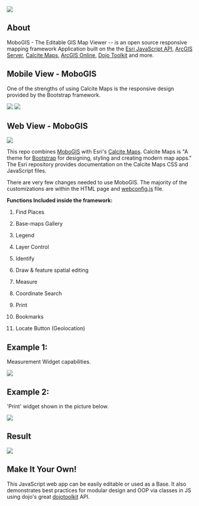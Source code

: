 <img src="media/Image1.jpg">

About
-----

MoboGIS - The Editable GIS Map Viewer -- is an open source responsive mapping framework Application
built on the the [Esri JavaScript
API](https://developers.arcgis.com/javascript), [ArcGIS
Server](https://www.esri.com/software/arcgis/arcgisserver), [Calcite
Maps](https://github.com/esri/calcite-maps/), [ArcGIS
Online](https://arcgis.com/), [Dojo Toolkit](https://dojotoolkit.org) and more.

Mobile View - MoboGIS
------

One of the strengths of using Calcite Maps is the responsive design
provided by the Bootstrap framework.

<img src="media/Image6.jpg">

<img src="media/Image7.jpg">

Web View - MoboGIS
-----------------

<img src="media/Image2.jpg">

This repo
combines [MoboGIS](https://github.com/MohammadNasim/AcrGIS-JS-GISMapViewer) with
Esri\'s [Calcite Maps](https://github.com/esri/calcite-maps/). Calcite
Maps is \"A theme for [Bootstrap](https://www.getbootstrap.com/) for
designing, styling and creating modern map apps.\" The Esri repository
provides documentation on the Calcite Maps CSS and JavaScript files.

There are very few changes needed to use MoboGIS. The majority of the
customizations are within the HTML page and
[webconfig.js](https://github.com/MohammadNasim/AcrGIS-JS-GISMapViewer/blob/master/js/webConfig.js)
file.

**Functions Included inside the framework:**

1.  Find Places

2.  Base-maps Gallery

3.  Legend

4.  Layer Control

5.  Identify

6.  Draw & feature spatial editing

7.  Measure

8.  Coordinate Search

9.  Print

10. Bookmarks

11. Locate Button (Geolocation)

Example 1:
-------------

Measurement Widget capabilities.

<img src="media/Image3.jpg">

Example 2:
-------------

'Print' widget shown in the picture below.

<img src="media/Image4.jpg">

Result
--------------

<img src="media/Image5.jpg">

Make It Your Own!
-----------------

This JavaScript web app can be easily editable or used as a Base. It
also demonstrates best practices for modular design and OOP via classes
in JS using dojo\'s
great [dojotoolkit](https://dojotoolkit.org/reference-guide/1.9/dojo/_base/declare.html) API.
